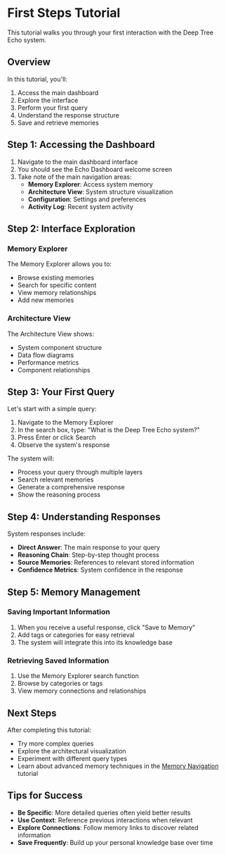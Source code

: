 
# First Steps Tutorial

This tutorial walks you through your first interaction with the Deep Tree Echo system.

## Overview

In this tutorial, you'll:
1. Access the main dashboard
2. Explore the interface
3. Perform your first query
4. Understand the response structure
5. Save and retrieve memories

## Step 1: Accessing the Dashboard

1. Navigate to the main dashboard interface
2. You should see the Echo Dashboard welcome screen
3. Take note of the main navigation areas:
   - **Memory Explorer**: Access system memory
   - **Architecture View**: System structure visualization
   - **Configuration**: Settings and preferences
   - **Activity Log**: Recent system activity

## Step 2: Interface Exploration

### Memory Explorer
The Memory Explorer allows you to:
- Browse existing memories
- Search for specific content
- View memory relationships
- Add new memories

### Architecture View
The Architecture View shows:
- System component structure
- Data flow diagrams
- Performance metrics
- Component relationships

## Step 3: Your First Query

Let's start with a simple query:

1. Navigate to the Memory Explorer
2. In the search box, type: "What is the Deep Tree Echo system?"
3. Press Enter or click Search
4. Observe the system's response

The system will:
- Process your query through multiple layers
- Search relevant memories
- Generate a comprehensive response
- Show the reasoning process

## Step 4: Understanding Responses

System responses include:
- **Direct Answer**: The main response to your query
- **Reasoning Chain**: Step-by-step thought process
- **Source Memories**: References to relevant stored information
- **Confidence Metrics**: System confidence in the response

## Step 5: Memory Management

### Saving Important Information
1. When you receive a useful response, click "Save to Memory"
2. Add tags or categories for easy retrieval
3. The system will integrate this into its knowledge base

### Retrieving Saved Information
1. Use the Memory Explorer search function
2. Browse by categories or tags
3. View memory connections and relationships

## Next Steps

After completing this tutorial:
- Try more complex queries
- Explore the architectural visualization
- Experiment with different query types
- Learn about advanced memory techniques in the [Memory Navigation](memory-navigation.md) tutorial

## Tips for Success

- **Be Specific**: More detailed queries often yield better results
- **Use Context**: Reference previous interactions when relevant
- **Explore Connections**: Follow memory links to discover related information
- **Save Frequently**: Build up your personal knowledge base over time
